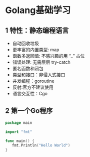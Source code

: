 # Golang基础学习

## 1 特性：静态编程语言

- 自动回收垃圾
- 更丰富的内置类型: map
- 函数多返回值: 不感兴趣的用 “_” 占位
- 错误处理: 无需层层 try-catch
- 匿名函数和闭包
- 类型和接口：非侵入式接口
- 并发编程：goroutine
- 反射:官方不建议使用
- 语言交互性：Cgo

## 2 第一个Go程序

```go
package main

import "fmt"

func main() {
   fmt.Println("Hello World")
}
```

